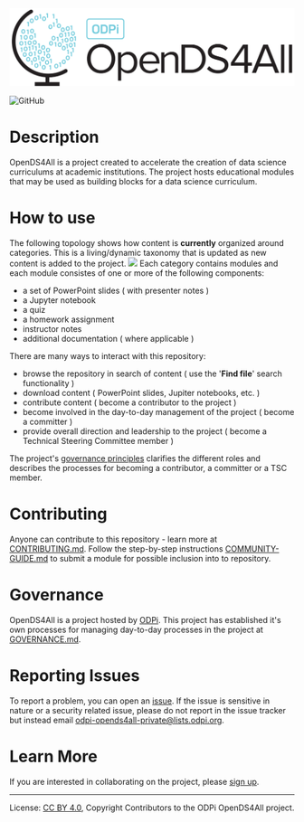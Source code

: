 ![](https://github.com/odpi/artwork/blob/master/projects/opends4all/odpiopends4all-color.svg)

![GitHub](https://img.shields.io/github/license/odpi/opends4all)

# Description
OpenDS4All is a project created to accelerate the creation of data science curriculums at academic institutions. The project hosts educational modules that may be used as building blocks for a data science curriculum. 

# How to use
The following topology shows how content is __currently__ organized around categories. This is a living/dynamic taxonomy that is updated as new content is added to the project. 
![](assets/img/taxonomy.png)
Each category contains modules and each module consistes of one or more of the following components:
- a set of PowerPoint slides ( with presenter notes )
- a Jupyter notebook
- a quiz
- a homework assignment
- instructor notes 
- additional documentation ( where applicable )

There are many ways to interact with this repository:
* browse the repository in search of content ( use the '__Find file__' search functionality ) 
* download content ( PowerPoint slides, Jupiter notebooks, etc. )
* contribute content ( become a contributor to the project ) 
* become involved in the day-to-day management of the project ( become a committer )
* provide overall direction and leadership to the project ( become a Technical Steering Committee member ) 

The project's [governance principles](GOVERNANCE.md) clarifies the different roles and describes the processes for becoming a contributor, a committer or a TSC member.  

# Contributing
Anyone can contribute to this repository - learn more at [CONTRIBUTING.md](CONTRIBUTING.md). Follow the step-by-step instructions [COMMUNITY-GUIDE.md](COMMUNITY-GUIDE.md) to submit a module for possible inclusion into to repository.

# Governance
OpenDS4All is a project hosted by [ODPi](https://odpi.org). This project has established it's own processes for managing day-to-day processes in the project at [GOVERNANCE.md](GOVERNANCE.md).

# Reporting Issues
To report a problem, you can open an [issue](https://github.com/odpi/OpenDS4All/issues). If the issue is sensitive in nature or a security related issue, please do not report in the issue tracker but instead email odpi-opends4all-private@lists.odpi.org.

# Learn More
If you are interested in collaborating on the project, please [sign up](https://cloud.email.thelinuxfoundation.org/ODPi-OpenDS4All).

----
License: [CC BY 4.0](https://creativecommons.org/licenses/by/4.0/),
Copyright Contributors to the ODPi OpenDS4All project.
